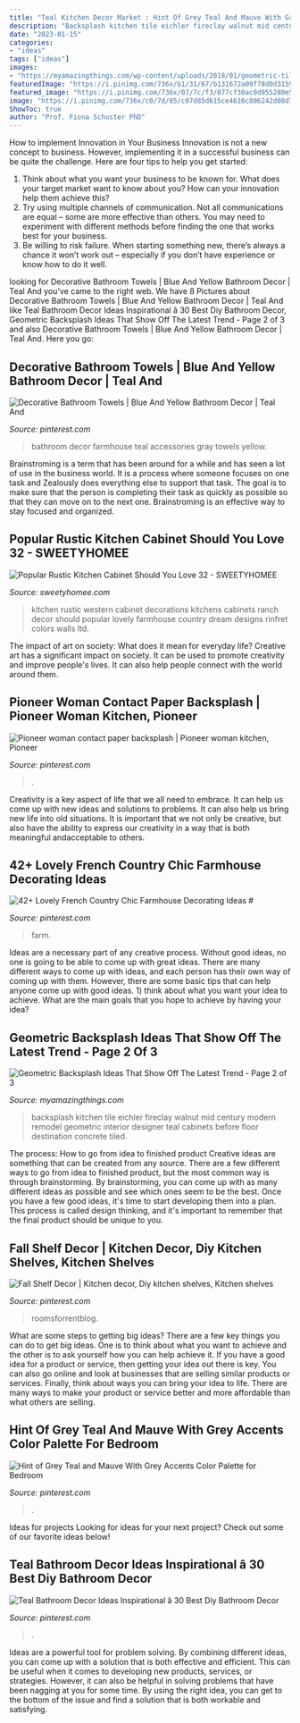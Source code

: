 ```yaml
---
title: "Teal Kitchen Decor Market : Hint Of Grey Teal And Mauve With Grey Accents Color Palette For Bedroom"
description: "Backsplash kitchen tile eichler fireclay walnut mid century modern remodel geometric interior designer teal cabinets before floor destination concrete tiled"
date: "2023-01-15"
categories:
- "ideas"
tags: ["ideas"]
images:
- "https://myamazingthings.com/wp-content/uploads/2018/01/geometric-tile-backsplash-7.jpg"
featuredImage: "https://i.pinimg.com/736x/b1/31/67/b131672a09f78d0d3159400ec50e8ab7.jpg"
featured_image: "https://i.pinimg.com/736x/07/7c/f3/077cf30ac0d955280e53a208d433438f.jpg"
image: "https://i.pinimg.com/736x/c0/7d/85/c07d85d615ce4616c806242d08d7fbe1.jpg"
ShowToc: true
author: "Prof. Fiona Schuster PhD"
---
```



How to implement Innovation in Your Business
Innovation is not a new concept to business. However, implementing it in a successful business can be quite the challenge. Here are four tips to help you get started: 
1. Think about what you want your business to be known for. What does your target market want to know about you? How can your innovation help them achieve this? 
2. Try using multiple channels of communication. Not all communications are equal – some are more effective than others. You may need to experiment with different methods before finding the one that works best for your business. 
3. Be willing to risk failure. When starting something new, there’s always a chance it won’t work out – especially if you don’t have experience or know how to do it well.

	

		
looking for Decorative Bathroom Towels | Blue And Yellow Bathroom Decor | Teal And you've came to the right web. We have 8 Pictures about Decorative Bathroom Towels | Blue And Yellow Bathroom Decor | Teal And like Teal Bathroom Decor Ideas Inspirational â 30 Best Diy Bathroom Decor, Geometric Backsplash Ideas That Show Off The Latest Trend - Page 2 of 3 and also Decorative Bathroom Towels | Blue And Yellow Bathroom Decor | Teal And. Here you go:
		
    
## Decorative Bathroom Towels | Blue And Yellow Bathroom Decor | Teal And

<img loading=lazy src="https://i.pinimg.com/736x/92/dc/42/92dc4213f5d29bc163f5e3e9da83514a.jpg" onerror="this.onerror=null;this.src='https://tse1.mm.bing.net/th?id=OIP.Ua7GGyeYJegll0R-cz2DqgHaJ3&amp;pid=15.1';" alt="Decorative Bathroom Towels | Blue And Yellow Bathroom Decor | Teal And">

_Source: pinterest.com_

>bathroom decor farmhouse teal accessories gray towels yellow. 

	

Brainstroming is a term that has been around for a while and has seen a lot of use in the business world. It is a process where someone focuses on one task and Zealously does everything else to support that task. The goal is to make sure that the person is completing their task as quickly as possible so that they can move on to the next one. Brainstroming is an effective way to stay focused and organized.

    
## Popular Rustic Kitchen Cabinet Should You Love 32 - SWEETYHOMEE

<img loading=lazy src="https://i0.wp.com/sweetyhomee.com/wp-content/uploads/2019/01/Popular-Rustic-Kitchen-Cabinet-Should-You-Love-32.jpg?fit=1024%2C1522&amp;ssl=1" onerror="this.onerror=null;this.src='https://tse2.mm.bing.net/th?id=OIP._kW1xxYTmYH5uwTG_38f_AHaLA&amp;pid=15.1';" alt="Popular Rustic Kitchen Cabinet Should You Love 32 - SWEETYHOMEE">

_Source: sweetyhomee.com_

>kitchen rustic western cabinet decorations kitchens cabinets ranch decor should popular lovely farmhouse country dream designs rinfret colors walls ltd. 

	

The impact of art on society: What does it mean for everyday life?
Creative art has a significant impact on society. It can be used to promote creativity and improve people's lives. It can also help people connect with the world around them.

    
## Pioneer Woman Contact Paper Backsplash | Pioneer Woman Kitchen, Pioneer

<img loading=lazy src="https://i.pinimg.com/736x/99/b5/1b/99b51b5094289af4982ac8c02d45d970.jpg" onerror="this.onerror=null;this.src='https://tse1.mm.bing.net/th?id=OIP.rYdUuRwaqvGfDwYZzP0LsgHaJ3&amp;pid=15.1';" alt="Pioneer woman contact paper backsplash | Pioneer woman kitchen, Pioneer">

_Source: pinterest.com_

>. 

	

Creativity is a key aspect of life that we all need to embrace. It can help us come up with new ideas and solutions to problems. It can also help us bring new life into old situations. It is important that we not only be creative, but also have the ability to express our creativity in a way that is both meaningful andacceptable to others.

    
## 42+ Lovely French Country Chic Farmhouse Decorating Ideas #

<img loading=lazy src="https://i.pinimg.com/736x/b1/31/67/b131672a09f78d0d3159400ec50e8ab7.jpg" onerror="this.onerror=null;this.src='https://tse3.mm.bing.net/th?id=OIP.KAn5L5OWoUEbNGRgQteXVQHaJ_&amp;pid=15.1';" alt="42+ Lovely French Country Chic Farmhouse Decorating Ideas #">

_Source: pinterest.com_

>farm. 

	

Ideas are a necessary part of any creative process. Without good ideas, no one is going to be able to come up with great ideas. There are many different ways to come up with ideas, and each person has their own way of coming up with them. However, there are some basic tips that can help anyone come up with good ideas. 1) think about what you want your idea to achieve. What are the main goals that you hope to achieve by having your idea?

    
## Geometric Backsplash Ideas That Show Off The Latest Trend - Page 2 Of 3

<img loading=lazy src="https://myamazingthings.com/wp-content/uploads/2018/01/geometric-tile-backsplash-7.jpg" onerror="this.onerror=null;this.src='https://tse3.mm.bing.net/th?id=OIP.wWIMXgA5GK2g9GgJ4jx84AHaEV&amp;pid=15.1';" alt="Geometric Backsplash Ideas That Show Off The Latest Trend - Page 2 of 3">

_Source: myamazingthings.com_

>backsplash kitchen tile eichler fireclay walnut mid century modern remodel geometric interior designer teal cabinets before floor destination concrete tiled. 

	

The process: How to go from idea to finished product
Creative ideas are something that can be created from any source. There are a few different ways to go from idea to finished product, but the most common way is through brainstorming. By brainstorming, you can come up with as many different ideas as possible and see which ones seem to be the best. Once you have a few good ideas, it's time to start developing them into a plan. This process is called design thinking, and it's important to remember that the final product should be unique to you.

    
## Fall Shelf Decor | Kitchen Decor, Diy Kitchen Shelves, Kitchen Shelves

<img loading=lazy src="https://i.pinimg.com/736x/2f/1a/69/2f1a698a315a88415b90496b4eec7b38.jpg" onerror="this.onerror=null;this.src='https://tse2.mm.bing.net/th?id=OIP.XvMkd1vKzu0wo6pLjCfcxgHaLG&amp;pid=15.1';" alt="Fall Shelf Decor | Kitchen decor, Diy kitchen shelves, Kitchen shelves">

_Source: pinterest.com_

>roomsforrentblog. 

	

What are some steps to getting big ideas?
There are a few key things you can do to get big ideas. One is to think about what you want to achieve and the other is to ask yourself how you can help achieve it. If you have a good idea for a product or service, then getting your idea out there is key. You can also go online and look at businesses that are selling similar products or services. Finally, think about ways you can bring your idea to life. There are many ways to make your product or service better and more affordable than what others are selling.

    
## Hint Of Grey Teal And Mauve With Grey Accents Color Palette For Bedroom

<img loading=lazy src="https://i.pinimg.com/736x/c0/7d/85/c07d85d615ce4616c806242d08d7fbe1.jpg" onerror="this.onerror=null;this.src='https://tse4.mm.bing.net/th?id=OIP.9bUQVq9h0RHEpiWy3oRGYQHaN2&amp;pid=15.1';" alt="Hint of Grey Teal and Mauve With Grey Accents Color Palette for Bedroom">

_Source: pinterest.com_

>. 

	

Ideas for projects
Looking for ideas for your next project? Check out some of our favorite ideas below!

    
## Teal Bathroom Decor Ideas Inspirational â 30 Best Diy Bathroom Decor

<img loading=lazy src="https://i.pinimg.com/736x/07/7c/f3/077cf30ac0d955280e53a208d433438f.jpg" onerror="this.onerror=null;this.src='https://tse1.mm.bing.net/th?id=OIP.Op5Ed1ND3AdDrH5ltgKe-QHaJ3&amp;pid=15.1';" alt="Teal Bathroom Decor Ideas Inspirational â 30 Best Diy Bathroom Decor">

_Source: pinterest.com_

>. 

	

Ideas are a powerful tool for problem solving. By combining different ideas, you can come up with a solution that is both effective and efficient. This can be useful when it comes to developing new products, services, or strategies. However, it can also be helpful in solving problems that have been nagging at you for some time. By using the right idea, you can get to the bottom of the issue and find a solution that is both workable and satisfying.

